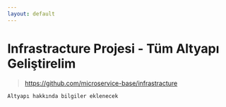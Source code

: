 ```yaml
---
layout: default
---
```

# Infrastracture Projesi - Tüm Altyapı Geliştirelim

> https://github.com/microservice-base/infrastracture

``
    Altyapı hakkında bilgiler eklenecek
``

